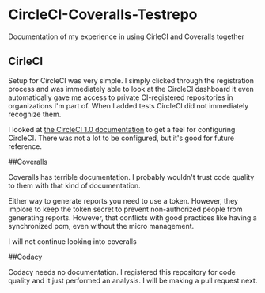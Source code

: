 # CircleCI-Coveralls-Testrepo
Documentation of my experience in using CirleCI and Coveralls together

## CirleCI

Setup for CircleCI was very simple. I simply clicked through the registration process and was immediately able to look at the CircleCI dashboard it even automatically gave me access to private CI-registered repositories in organizations I'm part of. When I added tests CircleCI did not immediately recognize them.

I looked at [the CircleCI 1.0 documentation](https://circleci.com/docs/1.0/configuration/) to get a feel for configuring CircleCI. There was not a lot to be configured, but it's good for future reference.

##Coveralls

Coveralls has terrible documentation. I probably wouldn't trust code quality to them with that kind of documentation.

Either way to generate reports you need to use a token. However, they implore to keep the token secret to prevent non-authorized people from generating reports. However, that conflicts with good practices like having a synchronized pom, even without the micro management.

I will not continue looking into coveralls

##Codacy

Codacy needs no documentation. I registered this repository for code quality and it just performed an analysis.
I will be making a pull request next.
